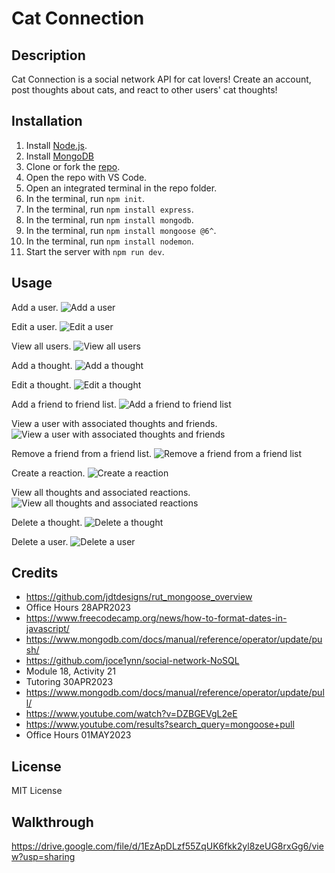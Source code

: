 # Cat Connection

## Description

Cat Connection is a social network API for cat lovers!  Create an account, post thoughts about cats, and react to other users' cat thoughts! 

## Installation

1. Install [Node.js](https://nodejs.org/en).
2. Install [MongoDB](https://www.mongodb.com/docs/manual/installation/)
3. Clone or fork the [repo](https://github.com/scelsic2/cat-connect).
4. Open the repo with VS Code.
5. Open an integrated terminal in the repo folder.
6. In the terminal, run `npm init`.
7. In the terminal, run `npm install express`.
8. In the terminal, run `npm install mongodb`.
9. In the terminal, run `npm install mongoose @6^`.
10. In the terminal, run `npm install nodemon`.
11. Start the server with `npm run dev`.

## Usage
Add a user.
![Add a user](./images/s1.png)

Edit a user.
![Edit a user](./images/s2.png)

View all users.
![View all users](./images/s3.png)

Add a thought.
![Add a thought](./images/s4.png)

Edit a thought.
![Edit a thought](./images/s5.png)

Add a friend to friend list.
![Add a friend to friend list](./images/s7.png)

View a user with associated thoughts and friends.
![View a user with associated thoughts and friends](./images/s8.png)

Remove a friend from a friend list.
![Remove a friend from a friend list](./images/s9.png)

Create a reaction.
![Create a reaction](./images/s10.png)

View all thoughts and associated reactions.
![View all thoughts and associated reactions](./images/s15.png)

Delete a thought.
![Delete a thought](./images/s13.png)

Delete a user.
![Delete a user](./images/s14.png)



## Credits

- https://github.com/jdtdesigns/rut_mongoose_overview
- Office Hours 28APR2023
- https://www.freecodecamp.org/news/how-to-format-dates-in-javascript/
- https://www.mongodb.com/docs/manual/reference/operator/update/push/
- https://github.com/joce1ynn/social-network-NoSQL
- Module 18, Activity 21
- Tutoring 30APR2023
- https://www.mongodb.com/docs/manual/reference/operator/update/pull/
- https://www.youtube.com/watch?v=DZBGEVgL2eE
- https://www.youtube.com/results?search_query=mongoose+pull
- Office Hours 01MAY2023
 
## License

MIT License

## Walkthrough
https://drive.google.com/file/d/1EzApDLzf55ZqUK6fkk2yl8zeUG8rxGg6/view?usp=sharing
